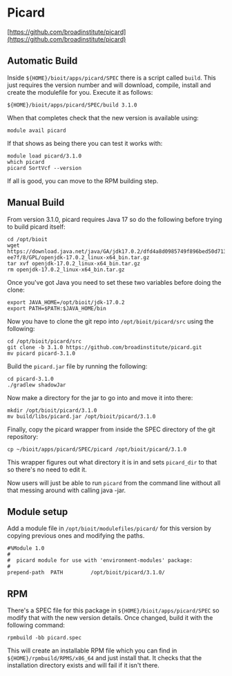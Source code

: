 # Picard

[https://github.com/broadinstitute/picard](https://github.com/broadinstitute/picard)

## Automatic Build

Inside `${HOME}/bioit/apps/picard/SPEC` there is a script called `build`. This just requires the version number and will download, compile, install and create the modulefile for you. Execute it as follows:

    ${HOME}/bioit/apps/picard/SPEC/build 3.1.0

When that completes check that the new version is available using:

    module avail picard

If that shows as being there you can test it works with:

    module load picard/3.1.0
    which picard
    picard SortVcf --version

If all is good, you can move to the RPM building step.

## Manual Build

From version 3.1.0, picard requires Java 17 so do the following before trying to build picard itself:

    cd /opt/bioit
    wget https://download.java.net/java/GA/jdk17.0.2/dfd4a8d0985749f896bed50d7138 ee7f/8/GPL/openjdk-17.0.2_linux-x64_bin.tar.gz
    tar xvf openjdk-17.0.2_linux-x64_bin.tar.gz
    rm openjdk-17.0.2_linux-x64_bin.tar.gz

Once you've got Java you need to set these two variables before doing the clone:

    export JAVA_HOME=/opt/bioit/jdk-17.0.2
    export PATH=$PATH:$JAVA_HOME/bin

Now you have to clone the git repo into `/opt/bioit/picard/src` using the following:

    cd /opt/bioit/picard/src
    git clone -b 3.1.0 https://github.com/broadinstitute/picard.git
    mv picard picard-3.1.0

Build the `picard.jar` file by running the following:

    cd picard-3.1.0
    ./gradlew shadowJar

Now make a directory for the jar to go into and move it into there:

    mkdir /opt/bioit/picard/3.1.0
    mv build/libs/picard.jar /opt/bioit/picard/3.1.0

Finally, copy the picard wrapper from inside the SPEC directory of the git repository:

    cp ~/bioit/apps/picard/SPEC/picard /opt/bioit/picard/3.1.0

This wrapper figures out what directory it is in and sets `picard_dir` to that so there's no need to edit it.

Now users will just be able to run `picard` from the command line without all that messing around with calling java -jar.

## Module setup

Add a module file in `/opt/bioit/modulefiles/picard/` for this version by copying previous ones and modifying the paths.

    #%Module 1.0
    #
    #  picard module for use with 'environment-modules' package:
    #
    prepend-path  PATH         /opt/bioit/picard/3.1.0/

## RPM

There's a SPEC file for this package in `${HOME}/bioit/apps/picard/SPEC` so modify that with the new version details. Once changed, build it with the following command:

    rpmbuild -bb picard.spec

This will create an installable RPM file which you can find in `${HOME}/rpmbuild/RPMS/x86_64` and just install that. It checks that the installation directory exists and will fail if it isn't there.
